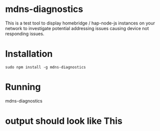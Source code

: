 # mdns-diagnostics

This is a test tool to display homebridge / hap-node-js instances on your network to investigate potential addressing issues causing device not responding issues.

# Installation

`sudo npm install -g mdns-diagnostics`

# Running

mdns-diagnostics

# output should look like This

```
```
